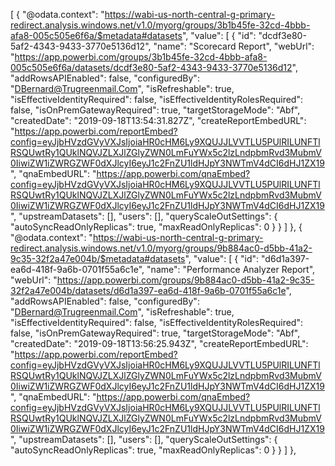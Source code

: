 [
  {
    "@odata.context": "https://wabi-us-north-central-g-primary-redirect.analysis.windows.net/v1.0/myorg/groups/3b1b45fe-32cd-4bbb-afa8-005c505e6f6a/$metadata#datasets",
    "value": [
      {
        "id": "dcdf3e80-5af2-4343-9433-3770e5136d12",
        "name": "Scorecard Report",
        "webUrl": "https://app.powerbi.com/groups/3b1b45fe-32cd-4bbb-afa8-005c505e6f6a/datasets/dcdf3e80-5af2-4343-9433-3770e5136d12",
        "addRowsAPIEnabled": false,
        "configuredBy": "DBernard@Trugreenmail.Com",
        "isRefreshable": true,
        "isEffectiveIdentityRequired": false,
        "isEffectiveIdentityRolesRequired": false,
        "isOnPremGatewayRequired": true,
        "targetStorageMode": "Abf",
        "createdDate": "2019-09-18T13:54:31.827Z",
        "createReportEmbedURL": "https://app.powerbi.com/reportEmbed?config=eyJjbHVzdGVyVXJsIjoiaHR0cHM6Ly9XQUJJLVVTLU5PUlRILUNFTlRSQUwtRy1QUklNQVJZLXJlZGlyZWN0LmFuYWx5c2lzLndpbmRvd3MubmV0IiwiZW1iZWRGZWF0dXJlcyI6eyJ1c2FnZU1ldHJpY3NWTmV4dCI6dHJ1ZX19",
        "qnaEmbedURL": "https://app.powerbi.com/qnaEmbed?config=eyJjbHVzdGVyVXJsIjoiaHR0cHM6Ly9XQUJJLVVTLU5PUlRILUNFTlRSQUwtRy1QUklNQVJZLXJlZGlyZWN0LmFuYWx5c2lzLndpbmRvd3MubmV0IiwiZW1iZWRGZWF0dXJlcyI6eyJ1c2FnZU1ldHJpY3NWTmV4dCI6dHJ1ZX19",
        "upstreamDatasets": [],
        "users": [],
        "queryScaleOutSettings": {
          "autoSyncReadOnlyReplicas": true,
          "maxReadOnlyReplicas": 0
        }
      }
    ]
  },
  {
    "@odata.context": "https://wabi-us-north-central-g-primary-redirect.analysis.windows.net/v1.0/myorg/groups/9b884ac0-d5bb-41a2-9c35-32f2a47e004b/$metadata#datasets",
    "value": [
      {
        "id": "d6d1a397-ea6d-418f-9a6b-0701f55a6c1e",
        "name": "Performance Analyzer Report",
        "webUrl": "https://app.powerbi.com/groups/9b884ac0-d5bb-41a2-9c35-32f2a47e004b/datasets/d6d1a397-ea6d-418f-9a6b-0701f55a6c1e",
        "addRowsAPIEnabled": false,
        "configuredBy": "DBernard@Trugreenmail.Com",
        "isRefreshable": true,
        "isEffectiveIdentityRequired": false,
        "isEffectiveIdentityRolesRequired": false,
        "isOnPremGatewayRequired": true,
        "targetStorageMode": "Abf",
        "createdDate": "2019-09-18T13:56:25.943Z",
        "createReportEmbedURL": "https://app.powerbi.com/reportEmbed?config=eyJjbHVzdGVyVXJsIjoiaHR0cHM6Ly9XQUJJLVVTLU5PUlRILUNFTlRSQUwtRy1QUklNQVJZLXJlZGlyZWN0LmFuYWx5c2lzLndpbmRvd3MubmV0IiwiZW1iZWRGZWF0dXJlcyI6eyJ1c2FnZU1ldHJpY3NWTmV4dCI6dHJ1ZX19",
        "qnaEmbedURL": "https://app.powerbi.com/qnaEmbed?config=eyJjbHVzdGVyVXJsIjoiaHR0cHM6Ly9XQUJJLVVTLU5PUlRILUNFTlRSQUwtRy1QUklNQVJZLXJlZGlyZWN0LmFuYWx5c2lzLndpbmRvd3MubmV0IiwiZW1iZWRGZWF0dXJlcyI6eyJ1c2FnZU1ldHJpY3NWTmV4dCI6dHJ1ZX19",
        "upstreamDatasets": [],
        "users": [],
        "queryScaleOutSettings": {
          "autoSyncReadOnlyReplicas": true,
          "maxReadOnlyReplicas": 0
        }
      }
    ]
  },
